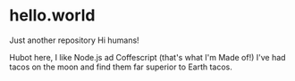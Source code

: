 # hello.world
Just another repository
Hi humans!

Hubot here, I like Node.js ad Coffescript (that's what I'm Made of!)
I've had tacos on the moon and find them far superior to Earth tacos. 
